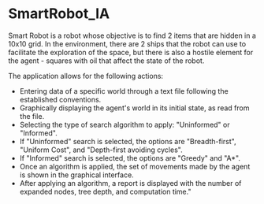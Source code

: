 # SmartRobot_IA

Smart Robot is a robot whose objective is to find 2 items that are hidden in a 10x10 grid. In the environment, there are 2 ships that the robot can use to facilitate the exploration of the space, but there is also a hostile element for the agent - squares with oil that affect the state of the robot.

The application allows for the following actions:

- Entering data of a specific world through a text file following the established conventions.
- Graphically displaying the agent's world in its initial state, as read from the file.
- Selecting the type of search algorithm to apply: "Uninformed" or "Informed".
- If "Uninformed" search is selected, the options are "Breadth-first", "Uniform Cost", and "Depth-first avoiding cycles".
- If "Informed" search is selected, the options are "Greedy" and "A*".
- Once an algorithm is applied, the set of movements made by the agent is shown in the graphical interface.
- After applying an algorithm, a report is displayed with the number of expanded nodes, tree depth, and computation time."
